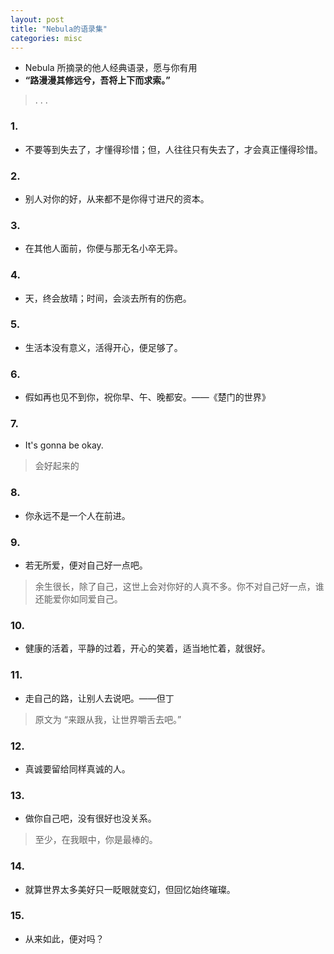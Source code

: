 ```yaml
---
layout: post
title: "Nebula的语录集"
categories: misc
---
```


* Nebula 所摘录的他人经典语录，愿与你有用
* **“路漫漫其修远兮，吾将上下而求索。”**


>   .  .  .

### 1. 

* 不要等到失去了，才懂得珍惜；但，人往往只有失去了，才会真正懂得珍惜。

### 2.
* 别人对你的好，从来都不是你得寸进尺的资本。

### 3.
* 在其他人面前，你便与那无名小卒无异。

### 4.
* 天，终会放晴；时间，会淡去所有的伤疤。

### 5.
* 生活本没有意义，活得开心，便足够了。

### 6.
* 假如再也见不到你，祝你早、午、晚都安。——《楚门的世界》

### 7.
* It's gonna be okay.
> 会好起来的

### 8.
* 你永远不是一个人在前进。

### 9.
* 若无所爱，便对自己好一点吧。
> 余生很长，除了自己，这世上会对你好的人真不多。你不对自己好一点，谁还能爱你如同爱自己。

### 10.
* 健康的活着，平静的过着，开心的笑着，适当地忙着，就很好。

### 11.
* 走自己的路，让别人去说吧。——但丁
> 原文为 “来跟从我，让世界嚼舌去吧。”

### 12.
* 真诚要留给同样真诚的人。

### 13.
* 做你自己吧，没有很好也没关系。
> 至少，在我眼中，你是最棒的。

### 14.
* 就算世界太多美好只一眨眼就变幻，但回忆始终璀璨。

### 15.
*  从来如此，便对吗？